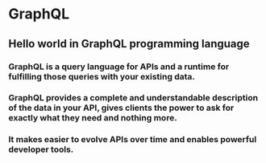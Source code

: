 # GraphQL
## Hello world in GraphQL programming language

### GraphQL is a query language for APIs and a runtime for fulfilling those queries with your existing data.
### GraphQL provides a complete and understandable description of the data in your API, gives clients the power to ask for exactly what they need and nothing more.
### It makes easier to evolve APIs over time and enables powerful developer tools.